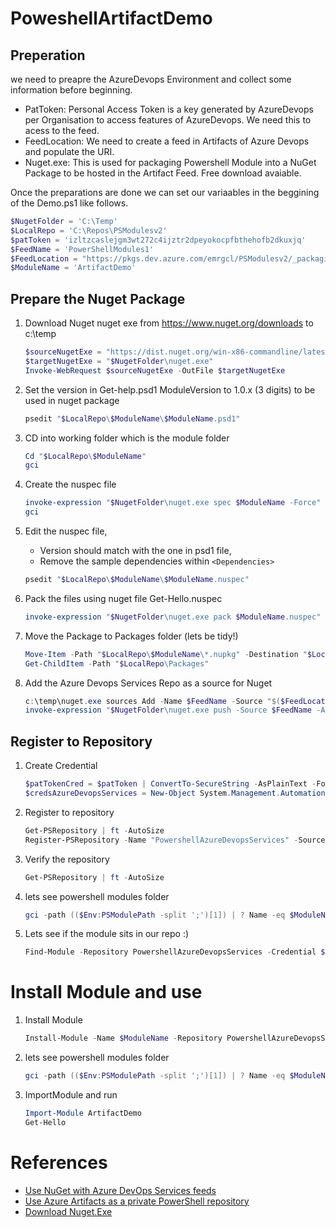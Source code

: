 # PoweshellArtifactDemo

## Preperation

we need to preapre the AzureDevops Environment and collect some information before beginning.

- PatToken: Personal Access Token is a key generated by AzureDevops per Organisation to access features of AzureDevops. We need this to acess to the feed.
- FeedLocation: We need to create a feed in Artifacts of Azure Devops and populate the URI.
- Nuget.exe: This is used for packaging Powershell Module into a NuGet Package to be hosted in the Artifact Feed. Free download avaiable. 

Once the preparations are done we can set our variaables in the beggining of the Demo.ps1 like follows.

```PowerShell
$NugetFolder = 'C:\Temp'
$LocalRepo = 'C:\Repos\PSModulesv2'
$patToken = 'izltzcaslejgm3wt272c4ijztr2dpeyokocpfbthehofb2dkuxjq'
$FeedName = 'PowerShellModules1'
$FeedLocation = "https://pkgs.dev.azure.com/emrgcl/PSModulesv2/_packaging/$FeedName/nuget"
$ModuleName = 'ArtifactDemo'
```

## Prepare the Nuget Package

1. Download Nuget nuget exe from https://www.nuget.org/downloads to c:\temp

    ```PowerShell
    $sourceNugetExe = "https://dist.nuget.org/win-x86-commandline/latest/nuget.exe"
    $targetNugetExe = "$NugetFolder\nuget.exe"
    Invoke-WebRequest $sourceNugetExe -OutFile $targetNugetExe
    ```

1. Set the version in Get-help.psd1  ModuleVersion to 1.0.x (3 digits) to be used in nuget package
    ```PowerShell
    psedit "$LocalRepo\$ModuleName\$ModuleName.psd1"
    ```

1. CD into working folder which is the module folder
    ```PowerShell
    Cd "$LocalRepo\$ModuleName"
    gci
    ```

1. Create the nuspec file
    ```PowerShell
    invoke-expression "$NugetFolder\nuget.exe spec $ModuleName -Force"
    gci 
    ```

1. Edit the nuspec file, 
    - Version should match with the one in psd1 file, 
    - Remove the sample dependencies within ```<Dependencies>```
    
    ```PowerShell
    psedit "$LocalRepo\$ModuleName\$ModuleName.nuspec"
    ```    
   
1. Pack the files using nuget file Get-Hello.nuspec

    ```PowerShell
    invoke-expression "$NugetFolder\nuget.exe pack $ModuleName.nuspec"
    ```

1. Move the Package to Packages folder (lets be tidy!)
    ```PowerShell
    Move-Item -Path "$LocalRepo\$ModuleName\*.nupkg" -Destination "$LocalRepo\packages"
    Get-ChildItem -Path "$LocalRepo\Packages"
    ```
1. Add the Azure Devops Services Repo as a source for Nuget
    ```PowerShell
    c:\temp\nuget.exe sources Add -Name $FeedName -Source "$($FeedLocation)/v3/index.json" -username "emreg@microsoft.com" -password $patToken
    invoke-expression "$NugetFolder\nuget.exe push -Source $FeedName -ApiKey AZ $LocalRepo\Packages\$ModuleName.1.0.5.nupkg"
    ```

## Register to Repository

1. Create Credential
    ```PowerShell
    $patTokenCred = $patToken | ConvertTo-SecureString -AsPlainText -Force 
    $credsAzureDevopsServices = New-Object System.Management.Automation.PSCredential("emreg@microsoft.com", $patTokenCred)
    ```
1. Register to repository
    ```PowerShell
    Get-PSRepository | ft -AutoSize
    Register-PSRepository -Name "PowershellAzureDevopsServices" -SourceLocation "$($FeedLocation)/v2"  -PublishLocation "$($FeedLocation)/v2" -InstallationPolicy Trusted -Credential $credsAzureDevopsServices
    ```
1. Verify the repository
    ```PowerShell
    Get-PSRepository | ft -AutoSize
    ```
1. lets see powershell modules folder
    ```PowerShell
    gci -path (($Env:PSModulePath -split ';')[1]) | ? Name -eq $ModuleName
    ```
1. Lets see if the module sits in our repo :) 
    ```PowerShell
    Find-Module -Repository PowershellAzureDevopsServices -Credential $credsAzureDevopsServices
    ```

# Install Module  and use
1. Install Module
    ```PowerShell
    Install-Module -Name $ModuleName -Repository PowershellAzureDevopsServices -Credential $credsAzureDevopsServices
    ```
1. lets see powershell modules folder
    ```PowerShell
    gci -path (($Env:PSModulePath -split ';')[1]) | ? Name -eq $ModuleName
    ```
1. ImportModule and run
    ```PowerShell
    Import-Module ArtifactDemo
    Get-Hello
    ```

# References
 - [Use NuGet with Azure DevOps Services feeds](https://docs.microsoft.com/en-us/azure/devops/artifacts/nuget/nuget-exe?view=azure-devops#add-a-feed-to-nuget-2)
 - [Use Azure Artifacts as a private PowerShell repository](https://docs.microsoft.com/en-us/azure/devops/artifacts/tutorials/private-powershell-library?view=azure-devops)
 - [Download Nuget.Exe](https://www.nuget.org/downloads)
 
